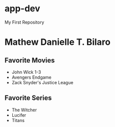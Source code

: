 # app-dev
My First Repository
# Mathew Danielle T. Bilaro
## Favorite Movies
- John Wick 1-3
- Avengers Endgame
- Zack Snyder's Justice League
## Favorite Series
- The Witcher
- Lucifer
- Titans
